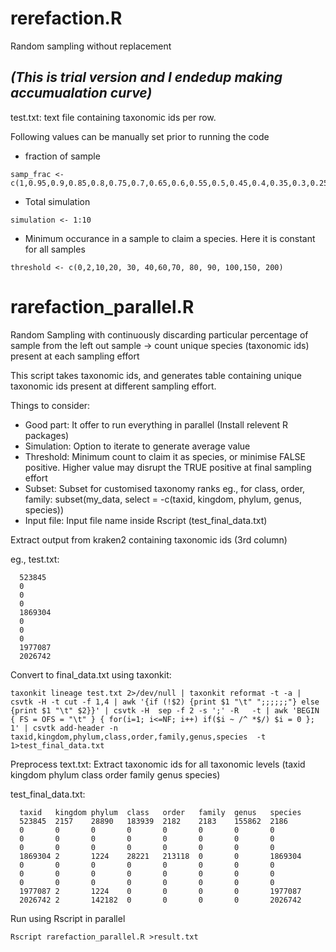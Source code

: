 # rerefaction.R

Random sampling without replacement

##  ***(This is trial version and I endedup making accumualation curve)***

test.txt: text file containing taxonomic ids per row.

Following values can be manually set prior to running the code

* fraction of sample
```
samp_frac <- c(1,0.95,0.9,0.85,0.8,0.75,0.7,0.65,0.6,0.55,0.5,0.45,0.4,0.35,0.3,0.25,0.2,0.15,0.1,0.05,0.01)
```
* Total simulation
```
simulation <- 1:10
```
* Minimum occurance in a sample to claim a species. Here it is constant for all samples
```
threshold <- c(0,2,10,20, 30, 40,60,70, 80, 90, 100,150, 200)
```

# rarefaction_parallel.R 

Random Sampling with continuously discarding particular percentage of sample from the left out sample -> count unique species (taxonomic ids) present at each sampling effort

This script takes taxonomic ids, and generates table containing unique taxonomic ids present at different sampling effort.
 
Things to consider: 
* Good part: It offer to run everything in parallel (Install relevent R packages)
* Simulation: Option to iterate to generate average value
* Threshold: Minimum count to claim it as species, or minimise FALSE positive. Higher value may disrupt the TRUE positive at final sampling effort
* Subset: Subset for customised taxonomy ranks eg., for class, order, family: subset(my_data, select = -c(taxid, kingdom, phylum, genus, species))
* Input file: Input file name inside Rscript (test_final_data.txt)
  
Extract output from kraken2 containing taxonomic ids (3rd column) 

eg., test.txt:
```
  523845
  0
  0
  0
  1869304
  0
  0
  0
  1977087
  2026742
```

Convert to final_data.txt using taxonkit: 
```
taxonkit lineage test.txt 2>/dev/null | taxonkit reformat -t -a | csvtk -H -t cut -f 1,4 | awk '{if (!$2) {print $1 "\t" ";;;;;;"} else {print $1 "\t" $2}}' | csvtk -H  sep -f 2 -s ';' -R   -t | awk 'BEGIN { FS = OFS = "\t" } { for(i=1; i<=NF; i++) if($i ~ /^ *$/) $i = 0 }; 1' | csvtk add-header -n taxid,kingdom,phylum,class,order,family,genus,species  -t  1>test_final_data.txt
```
  
Preprocess text.txt: Extract taxonomic ids for all taxonomic levels (taxid kingdom phylum class order family genus species)

test_final_data.txt:
```
  taxid   kingdom phylum  class   order   family  genus   species
  523845  2157    28890   183939  2182    2183    155862  2186
  0       0       0       0       0       0       0       0
  0       0       0       0       0       0       0       0
  0       0       0       0       0       0       0       0
  1869304 2       1224    28221   213118  0       0       1869304
  0       0       0       0       0       0       0       0
  0       0       0       0       0       0       0       0
  0       0       0       0       0       0       0       0
  1977087 2       1224    0       0       0       0       1977087
  2026742 2       142182  0       0       0       0       2026742
```
  
Run using Rscript in parallel
``` 
Rscript rarefaction_parallel.R >result.txt
```
